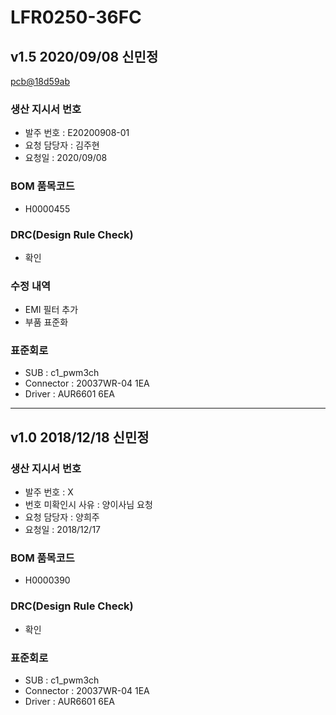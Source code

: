 # LFR0250-36FC

## v1.5 2020/09/08 신민정
[pcb@18d59ab](https://github.com/enthusapp/pcb/commit/1d6c6ccb86bb351da4a3552636ca0a9c59889ab6#diff-94a2556ca10e2faa343d1b0e09a085d5)

### 생산 지시서 번호
* 발주 번호 : E20200908-01
* 요청 담당자 : 김주현
* 요청일 : 2020/09/08

###  BOM 품목코드
* H0000455

### DRC(Design Rule Check)
* 확인

### 수정 내역
* EMI 필터 추가
* 부품 표준화

### 표준회로
* SUB : c1_pwm3ch
* Connector : 20037WR-04 1EA
* Driver : AUR6601 6EA

----------

## v1.0 2018/12/18 신민정

### 생산 지시서 번호
* 발주 번호 : X
* 번호 미확인시 사유 : 양이사님 요청
* 요청 담당자 : 양희주
* 요청일 : 2018/12/17

###  BOM 품목코드
* H0000390

### DRC(Design Rule Check)
* 확인

### 표준회로
* SUB : c1_pwm3ch
* Connector : 20037WR-04 1EA
* Driver : AUR6601 6EA
